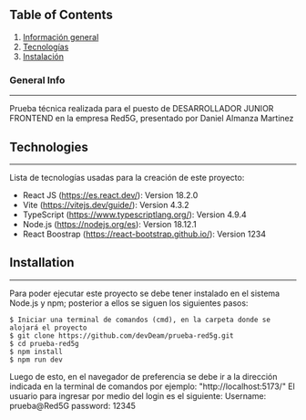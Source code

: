 ## Table of Contents
1. [Información general](#general-info)
2. [Tecnologías](#technologies)
3. [Instalación](#installation)
### General Info
***
Prueba técnica realizada para el puesto de DESARROLLADOR JUNIOR FRONTEND en la empresa Red5G, presentado por Daniel Almanza Martinez
## Technologies
***
Lista de tecnologías usadas para la creación de este proyecto:
* React JS (https://es.react.dev/): Version 18.2.0
* Vite (https://vitejs.dev/guide/): Version 4.3.2
* TypeScript (https://www.typescriptlang.org/): Version 4.9.4
* Node.js (https://nodejs.org/es): Version 18.12.1
* React Boostrap (https://react-bootstrap.github.io/): Version 1234
## Installation
***
Para poder ejecutar este proyecto se debe tener instalado en el sistema Node.js y npm; posterior a ellos se siguen los siguientes pasos:
```
$ Iniciar una terminal de comandos (cmd), en la carpeta donde se alojará el proyecto
$ git clone https://github.com/devDeam/prueba-red5g.git
$ cd prueba-red5g
$ npm install
$ npm run dev
```
Luego de esto, en el navegador de preferencia se debe ir a la dirección indicada en la terminal de comandos por ejemplo: "http://localhost:5173/"
El usuario para ingresar por medio del login es el siguiente:
Username: prueba@Red5G
password: 12345
